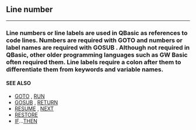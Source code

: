 ## Line number
---

### Line numbers or line labels are used in QBasic as references to code lines. Numbers are required with GOTO and numbers or label names are required with GOSUB . Although not required in QBasic, other older programming languages such as GW Basic often required them. Line labels require a colon after them to differentiate them from keywords and variable names.

#### SEE ALSO
* [GOTO](./GOTO.md) , [RUN](./RUN.md)
* [GOSUB](./GOSUB.md) , [RETURN](./RETURN.md)
* [RESUME](./RESUME.md) , [NEXT](./NEXT.md)
* [RESTORE](./RESTORE.md)
* [IF](./IF.md)...[THEN](./THEN.md)

